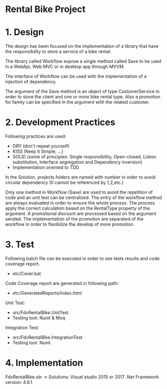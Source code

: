 # Rental Bike Project
# 1. Design

The design has been focused on the implementation of a library that have the responsibility to store a service of a bike rental.

The library called Workflow expose a single method called Save to be used in a WebApi, Web MVC or in desktop app through MVVM.

The interface of Workflow can be used with the implementation of a injection of dependency.

The argument of the Save method is an object of type CustomerService in order to store the client and one or more bike rental type. Also a promotion for family can be specified in the argument with the related customer.

# 2. Development Practices

Following practices are used:

- DRY (don't repeat yourself)
- KISS (Keep It Simple, ...)
- SOLID (some of principles: Single responsibility, Open-closed, Liskov substitution, Interface segregation and Dependency inversion)
- Implementation oriented to TDD

In the Solution, projects folders are named with number in order to avoid circular dependency (0 cannot be referenced by 1,2,etc.)

Only one method in Workflow (Save) are used to avoid the repetition of code and an unit test can be centralized.
The entry of the workflow method are always evaluated in order to ensure the whole process.
The process apply the correct calculation based on the RentalType property of the argument.
A promotional discount are processed based on the argument sended.
The implementation of the promotion are separated of the workflow in order to flexibilize the develop of more promotion.

# 3. Test

Following batch file can be executed in order to see tests results and code coverage report.
- etc/Cover.bat

Code Coverage report are generated in following path:
- etc/GeneratedReports/index.html

Unit Test:
- src/FdvRentalBike.UnitTest
- Testing tool: Nunit & Moq

Integration Test:
- src/FdvRentalBike.IntegrationTest
- Testing tool: Nunit

# 4. Implementation
FdvRentalBike.sln -> Solutions: Visual studio 2015 or 2017
.Net Framework version: 4.6.1

